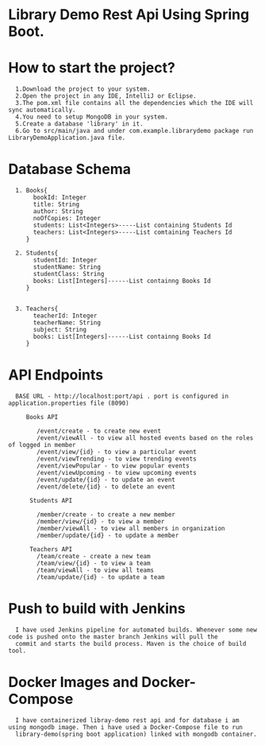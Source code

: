 # Library Demo Rest Api Using Spring Boot.

# How to start the project?
      1.Download the project to your system.
      2.Open the project in any IDE, IntelliJ or Eclipse.
      3.The pom.xml file contains all the dependencies which the IDE will sync automatically.
      4.You need to setup MongoDB in your system.
      5.Create a database 'library' in it.
      6.Go to src/main/java and under com.example.librarydemo package run LibraryDemoApplication.java file.
 
# Database Schema
      1. Books{
           bookId: Integer
           title: String
           author: String
           noOfCopies: Integer
           students: List<Integers>-----List containing Students Id 
           teachers: List<Integers>-----List comtaining Teachers Id   
         }
        
      2. Students{
           studentId: Integer
           studentName: String
           studentClass: String
           books: List[Integers]------List containng Books Id        
         }  
         
       
      3. Teachers{
           teacherId: Integer
           teacherName: String
           subject: String
           books: List[Integers]------List containng Books Id        
         }    
     
     
# API Endpoints
      BASE URL - http://localhost:port/api . port is configured in application.properties file (8090)

         Books API

            /event/create - to create new event
            /event/viewAll - to view all hosted events based on the roles of logged in member
            /event/view/{id} - to view a particular event
            /event/viewTrending - to view trending events
            /event/viewPopular - to view popular events
            /event/viewUpcoming - to view upcoming events
            /event/update/{id} - to update an event
            /event/delete/{id} - to delete an event
           
          Students API

            /member/create - to create a new member
            /member/view/{id} - to view a member
            /member/viewAll - to view all members in organization
            /member/update/{id} - to update a member
            
          Teachers API
            /team/create - create a new team
            /team/view/{id} - to view a team
            /team/viewAll - to view all teams
            /team/update/{id} - to update a team


# Push to build with Jenkins
      I have used Jenkins pipeline for automated builds. Whenever some new code is pushed onto the master branch Jenkins will pull the  
      commit and starts the build process. Maven is the choice of build tool.
      
# Docker Images and Docker-Compose
      I have containerized libray-demo rest api and for database i am using mongodb image. Then i have used a Docker-Compose file to run  
      library-demo(spring boot application) linked with mongodb container.
